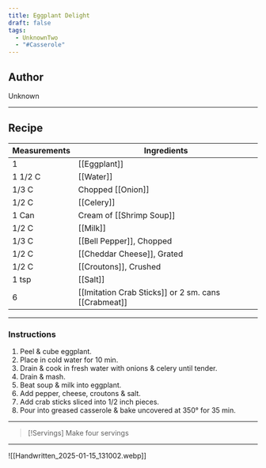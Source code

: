 ```yaml
---
title: Eggplant Delight
draft: false
tags:
  - UnknownTwo
  - "#Casserole"
---
```

## Author
Unknown
___
## Recipe

| Measurements | Ingredients               |
| :----------- | ------------------------- |
|1|[[Eggplant]]|
|1 1/2 C|[[Water]]|
|1/3 C|Chopped [[Onion]]|
|1/2 C|[[Celery]]|
|1 Can|Cream of [[Shrimp Soup]]|
|1/2 C|[[Milk]]|
|1/3 C|[[Bell Pepper]], Chopped|
|1/2 C|[[Cheddar Cheese]], Grated|
|1/2 C|[[Croutons]], Crushed|
|1 tsp|[[Salt]]|
|6|[[Imitation Crab Sticks]] or 2 sm. cans [[Crabmeat]]|
___
### Instructions
1. Peel & cube eggplant.
2. Place in cold water for 10 min.
3. Drain & cook in fresh water with onions & celery until tender.
4. Drain & mash.
5. Beat soup & milk into eggplant.
6. Add pepper, cheese, croutons & salt.
7. Add crab sticks sliced into 1/2 inch pieces.
8. Pour into greased casserole & bake uncovered at 350° for 35 min.
---
>[!Servings]
>Make four servings

___
![[Handwritten_2025-01-15_131002.webp]]